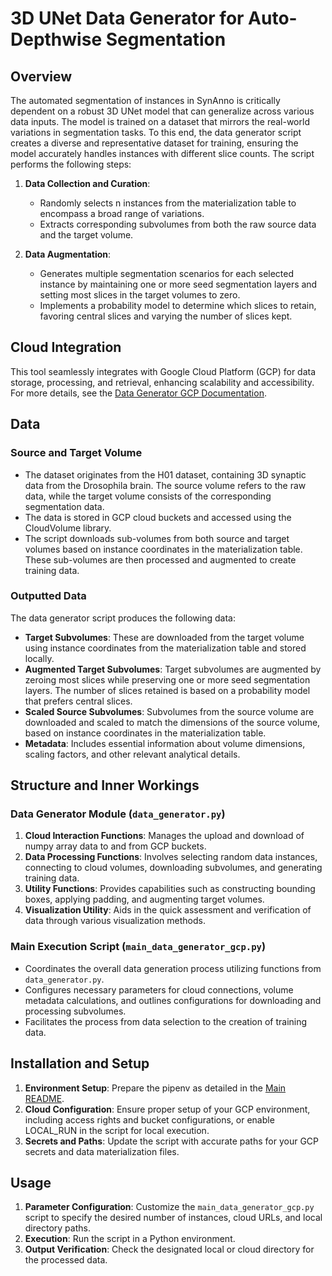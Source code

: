 # 3D UNet Data Generator for Auto-Depthwise Segmentation

## Overview

The automated segmentation of instances in SynAnno is critically dependent on a robust 3D UNet model that can generalize across various data inputs. The model is trained on a dataset that mirrors the real-world variations in segmentation tasks. To this end, the data generator script creates a diverse and representative dataset for training, ensuring the model accurately handles instances with different slice counts. The script performs the following steps:

1. **Data Collection and Curation**:
   - Randomly selects n instances from the materialization table to encompass a broad range of variations.
   - Extracts corresponding subvolumes from both the raw source data and the target volume.

2. **Data Augmentation**:
   - Generates multiple segmentation scenarios for each selected instance by maintaining one or more seed segmentation layers and setting most slices in the target volumes to zero.
   - Implements a probability model to determine which slices to retain, favoring central slices and varying the number of slices kept.

## Cloud Integration

This tool seamlessly integrates with Google Cloud Platform (GCP) for data storage, processing, and retrieval, enhancing scalability and accessibility. For more details, see the [Data Generator GCP Documentation](DATA_GENERATOR_GCP.md).

## Data

### Source and Target Volume

- The dataset originates from the H01 dataset, containing 3D synaptic data from the Drosophila brain. The source volume refers to the raw data, while the target volume consists of the corresponding segmentation data.
- The data is stored in GCP cloud buckets and accessed using the CloudVolume library.
- The script downloads sub-volumes from both source and target volumes based on instance coordinates in the materialization table. These sub-volumes are then processed and augmented to create training data.

### Outputted Data

The data generator script produces the following data:

- **Target Subvolumes**: These are downloaded from the target volume using instance coordinates from the materialization table and stored locally.
- **Augmented Target Subvolumes**: Target subvolumes are augmented by zeroing most slices while preserving one or more seed segmentation layers. The number of slices retained is based on a probability model that prefers central slices.
- **Scaled Source Subvolumes**: Subvolumes from the source volume are downloaded and scaled to match the dimensions of the source volume, based on instance coordinates in the materialization table.
- **Metadata**: Includes essential information about volume dimensions, scaling factors, and other relevant analytical details.

## Structure and Inner Workings

### Data Generator Module (`data_generator.py`)

1. **Cloud Interaction Functions**: Manages the upload and download of numpy array data to and from GCP buckets.
2. **Data Processing Functions**: Involves selecting random data instances, connecting to cloud volumes, downloading subvolumes, and generating training data.
3. **Utility Functions**: Provides capabilities such as constructing bounding boxes, applying padding, and augmenting target volumes.
4. **Visualization Utility**: Aids in the quick assessment and verification of data through various visualization methods.

### Main Execution Script (`main_data_generator_gcp.py`)

- Coordinates the overall data generation process utilizing functions from `data_generator.py`.
- Configures necessary parameters for cloud connections, volume metadata calculations, and outlines configurations for downloading and processing subvolumes.
- Facilitates the process from data selection to the creation of training data.

## Installation and Setup

1. **Environment Setup**: Prepare the pipenv as detailed in the [Main README](../../README.md).
2. **Cloud Configuration**: Ensure proper setup of your GCP environment, including access rights and bucket configurations, or enable LOCAL_RUN in the script for local execution.
3. **Secrets and Paths**: Update the script with accurate paths for your GCP secrets and data materialization files.

## Usage

1. **Parameter Configuration**: Customize the `main_data_generator_gcp.py` script to specify the desired number of instances, cloud URLs, and local directory paths.
2. **Execution**: Run the script in a Python environment.
3. **Output Verification**: Check the designated local or cloud directory for the processed data.

